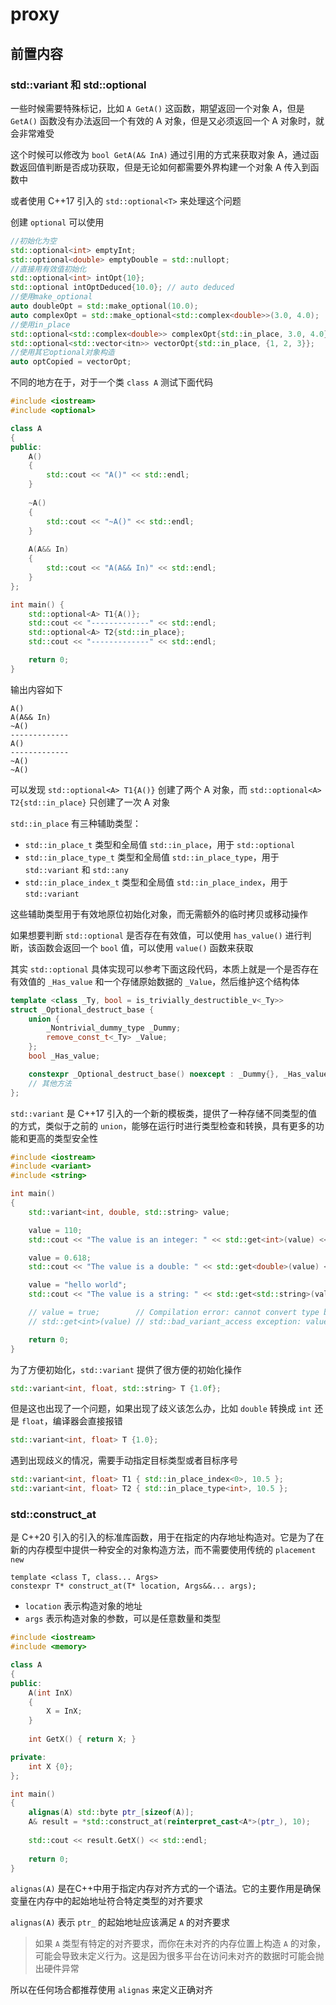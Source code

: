 # proxy

## 前置内容

### std::variant 和 std::optional

一些时候需要特殊标记，比如 `A GetA()` 这函数，期望返回一个对象 A，但是 `GetA()` 函数没有办法返回一个有效的 A 对象，但是又必须返回一个 A 对象时，就会非常难受

这个时候可以修改为 `bool GetA(A& InA)` 通过引用的方式来获取对象 A，通过函数返回值判断是否成功获取，但是无论如何都需要外界构建一个对象 A 传入到函数中

或者使用 C++17 引入的 `std::optional<T>` 来处理这个问题

创建 `optional` 可以使用

```cpp
//初始化为空
std::optional<int> emptyInt;
std::optional<double> emptyDouble = std::nullopt;
//直接用有效值初始化
std::optional<int> intOpt{10};
std::optional intOptDeduced{10.0}; // auto deduced
//使用make_optional
auto doubleOpt = std::make_optional(10.0);
auto complexOpt = std::make_optional<std::complex<double>>(3.0, 4.0);
//使用in_place
std::optional<std::complex<double>> complexOpt{std::in_place, 3.0, 4.0};
std::optional<std::vector<itn>> vectorOpt{std::in_place, {1, 2, 3}};
//使用其它optional对象构造
auto optCopied = vectorOpt;
```

不同的地方在于，对于一个类 `class A` 测试下面代码

```cpp
#include <iostream>
#include <optional>

class A
{
public:
    A()
    {
        std::cout << "A()" << std::endl;
    }
    
    ~A()
    {
        std::cout << "~A()" << std::endl;
    }
    
    A(A&& In)
    {
        std::cout << "A(A&& In)" << std::endl;
    }
};

int main() {
    std::optional<A> T1{A()};
    std::cout << "-------------" << std::endl;
    std::optional<A> T2{std::in_place};
    std::cout << "-------------" << std::endl;

    return 0;
}
```

输出内容如下

```
A()
A(A&& In)
~A()
-------------
A()
-------------
~A()
~A()
```

可以发现 `std::optional<A> T1{A()}` 创建了两个 A 对象，而 `std::optional<A> T2{std::in_place}` 只创建了一次 A 对象

`std::in_place` 有三种辅助类型：

- `std::in_place_t` 类型和全局值 `std::in_place`，用于 `std::optional`
- `std::in_place_type_t` 类型和全局值 `std::in_place_type`，用于 `std::variant` 和 `std::any`
- `std::in_place_index_t` 类型和全局值 `std::in_place_index`，用于 `std::variant`

这些辅助类型用于有效地原位初始化对象，而无需额外的临时拷贝或移动操作

如果想要判断 `std::optional` 是否存在有效值，可以使用 `has_value()` 进行判断，该函数会返回一个 `bool` 值，可以使用 `value()` 函数来获取

其实 `std::optional` 具体实现可以参考下面这段代码，本质上就是一个是否存在有效值的 `_Has_value` 和一个存储原始数据的 `_Value`，然后维护这个结构体

```cpp
template <class _Ty, bool = is_trivially_destructible_v<_Ty>>
struct _Optional_destruct_base { 
    union {
        _Nontrivial_dummy_type _Dummy;
        remove_const_t<_Ty> _Value;
    };
    bool _Has_value;

    constexpr _Optional_destruct_base() noexcept : _Dummy{}, _Has_value{false} {} // initialize an empty optional
    // 其他方法
};
```

`std::variant` 是 C++17 引入的一个新的模板类，提供了一种存储不同类型的值的方式，类似于之前的 `union`，能够在运行时进行类型检查和转换，具有更多的功能和更高的类型安全性

```cpp
#include <iostream>
#include <variant>
#include <string>

int main()
{
    std::variant<int, double, std::string> value;

    value = 110;
    std::cout << "The value is an integer: " << std::get<int>(value) << std::endl;

    value = 0.618;
    std::cout << "The value is a double: " << std::get<double>(value) << std::endl;

    value = "hello world";
    std::cout << "The value is a string: " << std::get<std::string>(value) << std::endl;

    // value = true;        // Compilation error: cannot convert type bool to any of the alternative types
    // std::get<int>(value) // std::bad_variant_access exception: value holds a different type

    return 0;
}
```

为了方便初始化，`std::variant` 提供了很方便的初始化操作

```cpp
std::variant<int, float, std::string> T {1.0f};
```

但是这也出现了一个问题，如果出现了歧义该怎么办，比如 `double` 转换成 `int` 还是 `float`，编译器会直接报错

```cpp
std::variant<int, float> T {1.0};
```

遇到出现歧义的情况，需要手动指定目标类型或者目标序号

```cpp
std::variant<int, float> T1 { std::in_place_index<0>, 10.5 };
std::variant<int, float> T2 { std::in_place_type<int>, 10.5 };
```

### std::construct_at

是 C++20 引入的引入的标准库函数，用于在指定的内存地址构造对。它是为了在新的内存模型中提供一种安全的对象构造方法，而不需要使用传统的 `placement new`

```
template <class T, class... Args>
constexpr T* construct_at(T* location, Args&&... args);
```

- `location` 表示构造对象的地址
- `args` 表示构造对象的参数，可以是任意数量和类型

```cpp
#include <iostream>
#include <memory>

class A
{
public:
    A(int InX)
    {
        X = InX;
    }
    
    int GetX() { return X; }

private:    
    int X {0};
};

int main()
{
    alignas(A) std::byte ptr_[sizeof(A)];
    A& result = *std::construct_at(reinterpret_cast<A*>(ptr_), 10);
    
    std::cout << result.GetX() << std::endl;
    
    return 0;
}
```

`alignas(A)` 是在C++中用于指定内存对齐方式的一个语法。它的主要作用是确保变量在内存中的起始地址符合特定类型的对齐要求

`alignas(A)` 表示 `ptr_` 的起始地址应该满足 `A` 的对齐要求

> 如果 `A` 类型有特定的对齐要求，而你在未对齐的内存位置上构造 `A` 的对象，可能会导致未定义行为。这是因为很多平台在访问未对齐的数据时可能会抛出硬件异常

所以在任何场合都推荐使用 `alignas` 来定义正确对齐

